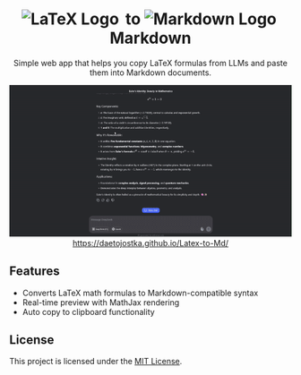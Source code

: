 <div align="center">
  <h1>
    <picture>
      <source media="(prefers-color-scheme: dark)" srcset="https://upload.wikimedia.org/wikipedia/commons/9/92/LaTeX_logo.svg" width="80" height="35" style="filter: brightness(0) invert(1);">
      <source media="(prefers-color-scheme: light)" srcset="https://upload.wikimedia.org/wikipedia/commons/9/92/LaTeX_logo.svg" width="80" height="35">
      <img src="https://upload.wikimedia.org/wikipedia/commons/9/92/LaTeX_logo.svg" width="80" height="35" alt="LaTeX Logo" class="logo-image" style="margin-right: 5px;">
    </picture>
    to
    <picture>
      <source media="(prefers-color-scheme: dark)" srcset="https://upload.wikimedia.org/wikipedia/commons/4/48/Markdown-mark.svg" width="45" height="35" style="filter: brightness(0) invert(1);">
      <source media="(prefers-color-scheme: light)" srcset="https://upload.wikimedia.org/wikipedia/commons/4/48/Markdown-mark.svg" width="45" height="35">
      <img src="https://upload.wikimedia.org/wikipedia/commons/4/48/Markdown-mark.svg" width="45" height="35" alt="Markdown Logo" class="logo-image" style="margin-right: 5px;">
    </picture>
    Markdown
  </h1>
  <p>
    Simple web app that helps you copy LaTeX formulas from LLMs and paste them into Markdown documents.
  </p>
</div>


<div align="center">
  <img src="demo.gif" alt="Demo" style="max-width: 100%; height: auto;">
</div>

<div align="center">
  <a href="https://daetojostka.github.io/Latex-to-Md/">
    https://daetojostka.github.io/Latex-to-Md/
  </a>
</div>

## Features

- Converts LaTeX math formulas to Markdown-compatible syntax
- Real-time preview with MathJax rendering
- Auto copy to clipboard functionality

## License

This project is licensed under the [MIT License](LICENSE).
